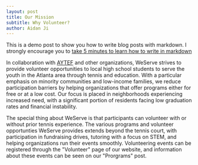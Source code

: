 ```yaml
---
layout: post
title: Our Mission
subtitle: Why Volunteer?
author: Aidan Ji
---
```


This is a demo post to show you how to write blog posts with markdown.  I strongly encourage you to [take 5 minutes to learn how to write in markdown](https://markdowntutorial.com/)

In collaboration with [AYTEF]([https://www.aytef.org/]) and other organizations, WeServe strives to provide volunteer opportunities to local high school students to serve the youth in the Atlanta area through tennis and education. With a particular emphasis on minority communities and low-income families, we reduce participation barriers by helping organizations that offer programs either for free or at a low cost. Our focus is placed in neighborhoods experiencing increased need, with a significant portion of residents facing low graduation rates and financial instability.

The special thing about WeServe is that participants can volunteer with or without prior tennis experience. The various programs and volunteer opportunties WeServe provides extends beyond the tennis court, with participation in fundraising drives, tutoring with a focus on STEM, and helping organizations run their events smoothly. Volunteering events can be registered through the "Volunteer" page of our website, and information about these events can be seen on our "Prorgrams" post.

